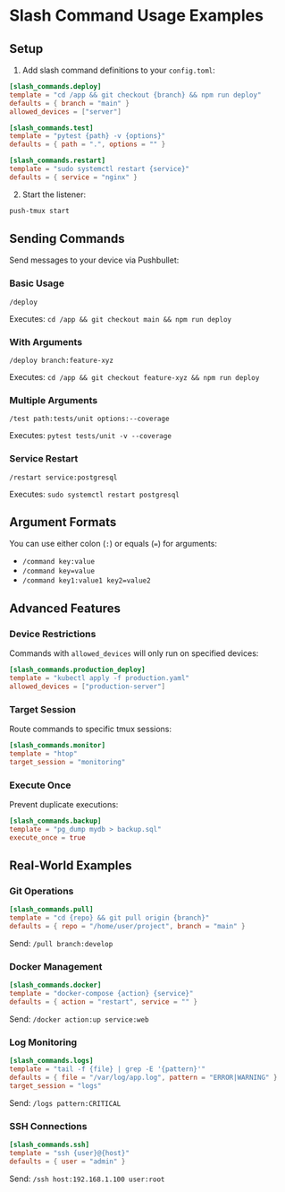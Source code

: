 # Slash Command Usage Examples

## Setup

1. Add slash command definitions to your `config.toml`:

```toml
[slash_commands.deploy]
template = "cd /app && git checkout {branch} && npm run deploy"
defaults = { branch = "main" }
allowed_devices = ["server"]

[slash_commands.test]
template = "pytest {path} -v {options}"
defaults = { path = ".", options = "" }

[slash_commands.restart]
template = "sudo systemctl restart {service}"
defaults = { service = "nginx" }
```

2. Start the listener:

```bash
push-tmux start
```

## Sending Commands

Send messages to your device via Pushbullet:

### Basic Usage
```
/deploy
```
Executes: `cd /app && git checkout main && npm run deploy`

### With Arguments
```
/deploy branch:feature-xyz
```
Executes: `cd /app && git checkout feature-xyz && npm run deploy`

### Multiple Arguments
```
/test path:tests/unit options:--coverage
```
Executes: `pytest tests/unit -v --coverage`

### Service Restart
```
/restart service:postgresql
```
Executes: `sudo systemctl restart postgresql`

## Argument Formats

You can use either colon (`:`) or equals (`=`) for arguments:

- `/command key:value`
- `/command key=value`
- `/command key1:value1 key2=value2`

## Advanced Features

### Device Restrictions

Commands with `allowed_devices` will only run on specified devices:

```toml
[slash_commands.production_deploy]
template = "kubectl apply -f production.yaml"
allowed_devices = ["production-server"]
```

### Target Session

Route commands to specific tmux sessions:

```toml
[slash_commands.monitor]
template = "htop"
target_session = "monitoring"
```

### Execute Once

Prevent duplicate executions:

```toml
[slash_commands.backup]
template = "pg_dump mydb > backup.sql"
execute_once = true
```

## Real-World Examples

### Git Operations
```toml
[slash_commands.pull]
template = "cd {repo} && git pull origin {branch}"
defaults = { repo = "/home/user/project", branch = "main" }
```

Send: `/pull branch:develop`

### Docker Management
```toml
[slash_commands.docker]
template = "docker-compose {action} {service}"
defaults = { action = "restart", service = "" }
```

Send: `/docker action:up service:web`

### Log Monitoring
```toml
[slash_commands.logs]
template = "tail -f {file} | grep -E '{pattern}'"
defaults = { file = "/var/log/app.log", pattern = "ERROR|WARNING" }
target_session = "logs"
```

Send: `/logs pattern:CRITICAL`

### SSH Connections
```toml
[slash_commands.ssh]
template = "ssh {user}@{host}"
defaults = { user = "admin" }
```

Send: `/ssh host:192.168.1.100 user:root`